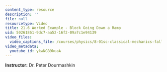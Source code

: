 ```yaml
---
content_type: resource
description: ''
file: null
resourcetype: Video
title: 21.6 Worked Example - Block Going Down a Ramp
uid: 50261861-9dc7-aa52-16f2-09a7c1e94139
video_files:
  video_captions_file: /courses/physics/8-01sc-classical-mechanics-fall-2016/week-7-kinetic-energy-and-work/21.6-worked-example-block-going-down-a-ramp/21.6-worked-example-block-going-down-a-ramp/ykwNGB9kuaA.vtt
video_metadata:
  youtube_id: ykwNGB9kuaA
---
```


**Instructor:** Dr. Peter Dourmashkin